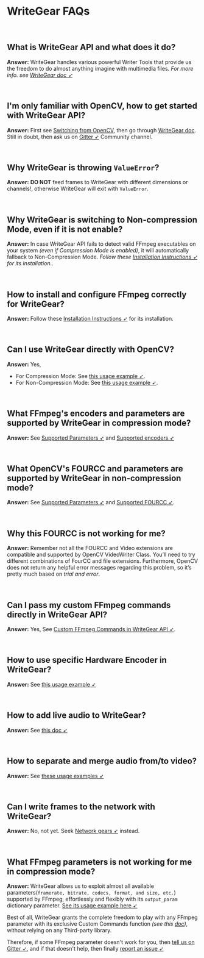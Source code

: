 
<!--
===============================================
vidgear library source-code is deployed under the Apache 2.0 License:

Copyright (c) 2019-2020 Abhishek Thakur(@abhiTronix) <abhi.una12@gmail.com>

Licensed under the Apache License, Version 2.0 (the "License");
you may not use this file except in compliance with the License.
You may obtain a copy of the License at

   http://www.apache.org/licenses/LICENSE-2.0

Unless required by applicable law or agreed to in writing, software
distributed under the License is distributed on an "AS IS" BASIS,
WITHOUT WARRANTIES OR CONDITIONS OF ANY KIND, either express or implied.
See the License for the specific language governing permissions and
limitations under the License.
===============================================
-->

# WriteGear FAQs

&nbsp;

## What is WriteGear API and what does it do?

**Answer:** WriteGear handles various powerful Writer Tools that provide us the freedom to do almost anything imagine with multimedia files. _For more info. see [WriteGear doc ➶](/gears/writegear/introduction/)_

&nbsp;

## I'm only familiar with OpenCV, how to get started with WriteGear API?

**Answer:** First see [Switching from OpenCV](/switch_from_cv/#switching-videowriter-api), then go through [WriteGear doc](/gears/writegear/introduction/). Still in doubt, then ask us on [Gitter ➶](https://gitter.im/vidgear/community) Community channel.

&nbsp;

## Why WriteGear is throwing `ValueError`?

**Answer:** **DO NOT** feed frames to WriteGear with different dimensions or channels!, otherwise WriteGear will exit with `ValueError`.

&nbsp;

## Why WriteGear is switching to Non-compression Mode, even if it is not enable?

**Answer:** In case WriteGear API fails to detect valid FFmpeg executables on your system _(even if Compression Mode is enabled)_, it will automatically fallback to Non-Compression Mode. _Follow these [Installation Instructions ➶](/gears/writegear/compression/advanced/ffmpeg_install/) for its installation.._

&nbsp;

## How to install and configure FFmpeg correctly for WriteGear?

**Answer:** Follow these [Installation Instructions ➶](/gears/writegear/compression/advanced/ffmpeg_install/) for its installation.

&nbsp;

## Can I use WriteGear directly with OpenCV?

**Answer:** Yes,
- For Compression Mode: See [this usage example ➶](/gears/writegear/compression/usage/#using-compression-mode-with-opencv).
- For  Non-Compression Mode: See [this usage example ➶](/gears/writegear/non_compression/usage/#using-non-compression-mode-with-opencv).

&nbsp;

## What FFmpeg's encoders and parameters are supported by WriteGear in compression mode?

**Answer:** See [Supported Parameters ➶](/gears/writegear/compression/params/#supported-parameters) and [Supported encoders ➶](/gears/writegear/compression/params/#supported-encoders)

&nbsp;

## What OpenCV's FOURCC and parameters are supported by WriteGear in non-compression mode?

**Answer:** See [Supported Parameters ➶](/gears/writegear/non_compression/params/#supported-parameters) and [Supported FOURCC ➶](/gears/writegear/non_compression/params/#supported-fourcc-codecs).

&nbsp;

## Why this FOURCC is not working for me?

**Answer:** Remember not all the FOURCC and Video extensions are compatible and supported by OpenCV VideoWriter Class. You’ll need to try different combinations of FourCC and file extensions. Furthermore, OpenCV does not return any helpful error messages regarding this problem, so it’s pretty much based on _trial and error_.

&nbsp;

## Can I pass my custom FFmpeg commands directly in WriteGear API?

**Answer:** Yes, See [Custom FFmpeg Commands in WriteGear API ➶](/gears/writegear/compression/advanced/cciw/).

&nbsp;

## How to use specific Hardware Encoder in WriteGear?

**Answer:** See [this usage example ➶](/gears/writegear/compression/usage/#using-compression-mode-with-hardware-encoders)

&nbsp;


## How to add live audio to WriteGear?

**Answer:** See [this doc ➶](/gears/writegear/compression/usage/#using-compression-mode-with-live-audio-input)

&nbsp;

## How to separate and merge audio from/to video?

**Answer:** See [these usage examples ➶](/gears/writegear/compression/advanced/cciw/#usage-examples)

&nbsp;

## Can I write frames to the network with WriteGear?

**Answer:** No, not yet. Seek [Network gears ➶](/gears/#c-network-gears) instead.

&nbsp;

## What FFmpeg parameters is not working for me in compression mode?

**Answer:** WriteGear allows us to exploit almost all available parameters(`framerate, bitrate, codecs, format, and size, etc.`) supported by FFmpeg, effortlessly and flexibly with its  `output_param` dictionary parameter. [See its usage example here ➶](/gears/writegear/compression/usage/#using-compression-mode-with-opencv)

Best of all, WriteGear grants the complete freedom to play with any FFmpeg parameter with its exclusive Custom Commands function _(see this [doc](/gears/writegear/compression/advanced/cciw/))_, without relying on any Third-party library.

Therefore, if some FFmpeg parameter doesn't work for you, then [tell us on Gitter ➶](https://gitter.im/vidgear/community), and if that doesn't help, then finally [report an issue ➶](/contribution/issue/)

&nbsp;
